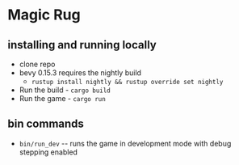 # Magic Rug

## installing and running locally
* clone repo
* bevy 0.15.3 requires the nightly build
  * `rustup install nightly && rustup override set nightly`
* Run the build - `cargo build`
* Run the game - `cargo run`

## bin commands
- `bin/run_dev` -- runs the game in development mode with debug stepping enabled
